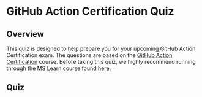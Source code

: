 # GitHub Action Certification Quiz

## Overview

This quiz is designed to help prepare you for your upcoming GitHub Action Certification exam. The questions are based on the [GitHub Action Certification](https://examregistration.github.com/certification/ACTIONS) course. Before taking this quiz, we highly recommend running through the MS Learn course found [here](https://learn.microsoft.com/en-us/users/githubtraining/collections/n5p4a5z7keznp5).

## Quiz

<div id="quizdown">
    <div id="quiz-github-action-cert.js" ></div>
</div>
